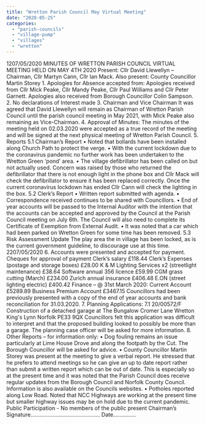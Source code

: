 ```yaml
---
title: "Wretton Parish Council May Virtual Meeting"
date: "2020-05-25"
categories: 
  - "parish-councils"
  - "village-pump"
  - "villages"
  - "wretton"
---
```


1207/05/2020 MINUTES OF WRETTON PARISH COUNCIL VIRTUAL MEETING HELD ON MAY 4TH 2020 Present: Cllr David Llewellyn – Chairman, Cllr Martyn Cann, Cllr Ian Mack. Also present: County Councillor Martin Storey 1. Apologies for Absence accepted from: Apologies received from Cllr Mick Peake, Cllr Mandy Peake, Cllr Paul Williams and Cllr Peter Garnett. Apologies also received from Borough Councillor Colin Sampson. 2. No declarations of Interest made 3. Chairman and Vice Chairman It was agreed that David Llewellyn will remain as Chairman of Wretton Parish Council until the parish council meeting in May 2021, with Mick Peake also remaining as Vice-Chairman. 4. Approval of Minutes: The minutes of the meeting held on 02.03.2020 were accepted as a true record of the meeting and will be signed at the next physical meeting of Wretton Parish Council. 5. Reports 5.1 Chairman’s Report • Noted that bollards have been installed along Church Path to protect the verge. • With the current lockdown due to the coronavirus pandemic no further work has been undertaken to the Wretton Green ‘pond’ area. • The village defibrillator has been called on but not actually used. Concern was raised by those who returned the defibrillator that there is not enough light in the phone box and Cllr Mack will check the defibrillator to ensure it has been replaced correctly. Once the current coronavirus lockdown has ended Cllr Cann will check the lighting in the box. 5.2 Clerk’s Report • Written report submitted with agenda. • Correspondence received continues to be shared with Councillors. • End of year accounts will be passed to the Internal Auditor with the intention that the accounts can be accepted and approved by the Council at the Parish Council meeting on July 6th. The Council will also need to complete its Certificate of Exemption from External Audit. • It was noted that a car which had been parked on Wretton Green for some time has been removed. 5.3 Risk Assessment Update The play area the in village has been locked, as is the current government guideline, to discourage use at this time. 2207/05/2020 6. Accounts were presented and accepted for payment. Cheques for approval of payment Clerk’s salary £118.44 Clerk’s Expenses (postage and storage boxes) £28.00 K & M Lighting Services x2 (streetlight maintenance) £38.64 Software annual 356 licence £59.99 CGM grass cutting (March) £234.00 Zurich annual insurance £406.48 E.ON (street lighting electric) £400.42 Finance – @ 31st March 2020: Current Account £5289.89 Business Premium Account £3467.15 Councillors had been previously presented with a copy of the end of year accounts and bank reconciliation for 31.03.2020. 7. Planning Applications: 7.1 20/00572/F Construction of a detached garage at The Bungalow Cromer Lane Wretton King's Lynn Norfolk PE33 9QX Councillors felt this application was difficult to interpret and that the proposed building looked to possibly be more than a garage. The planning case officer will be asked for more information. 8. Other Reports – for information only: • Dog fouling remains an issue particularly at Lime House Drove and along the footpath by the Cut. The Borough Councillor will be asked for advice. • County Councillor Martin Storey was present at the meeting to give a verbal report. He stressed that he prefers to attend meetings so he can give an up to date report rather than submit a written report which can be out of date. This is especially so at the present time and it was noted that the Parish Council does receive regular updates from the Borough Council and Norfolk County Council. Information is also available on the Councils websites. • Potholes reported along Low Road. Noted that NCC Highways are working at the present time but smaller highway issues may be on hold due to the current pandemic. Public Participation - No members of the public present Chairman’s Signature……………………………………… Date……………
